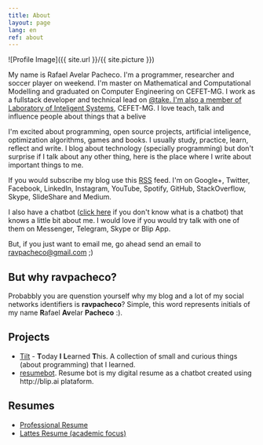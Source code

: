 ```yaml
---
title: About
layout: page
lang: en
ref: about
---
```

![Profile Image]({{ site.url }}/{{ site.picture }})

<p>My name is Rafael Avelar Pacheco. I'm a programmer, researcher and soccer player on weekend. 
I'm master on Mathematical and Computational Modelling and graduated on Computer Engineering on CEFET-MG.  
I work as a fullstack developer and technical lead on <a href="http://take.net">@take. I'm also a member of 
<a href="http://www.lsi.cefetmg.br/">Laboratory of Inteligent Systems</a>, CEFET-MG.
I love teach, talk and influence people about things that a belive</a>  

I'm excited about programming, open source projects, artificial inteligence, optimization algorithms, games and books. 
I usually study, practice, learn, reflect and write. I blog about technology (specially programming) but 
don't surprise if I talk about any other thing, here is the place where I write about important things to me.     

If you would subscribe my blog use this <a href="http://ravpacheco.com/feed.xml">RSS</a> feed. 
I'm on Google+, Twitter, Facebook, LinkedIn, Instagram, YouTube, Spotify, GitHub, StackOverflow, Skype, SlideShare and Medium.

I also have a chatbot (<a href="http://ravpacheco.com/bot">click here</a> if you don't know what is a chatbot) that knows a little bit about me. 
I would love if you would try talk with one of them on Messenger, Telegram, Skype or Blip App.

But, if you just want to email me, go ahead send an email to ravpacheco@gmail.com ;)
 
<h2>But why <b>ravpacheco</b>?</h2>

<p>Probabbly you are quenstion yourself why my blog and a lot of my social networks identifiers is <b>ravpacheco</b>?
Simple, this word represents initials of my name <b>R</b>afael <b>Av</b>elar <b>Pacheco</b> :).
</p>

<h2>Projects</h2>

<ul>
	<li><a href="https://github.com/ravpacheco/tilt">Tilt</a> - <b>T</b>oday <b>I</b> <b>L</b>earned <b>T</b>his. A collection of small and curious things (about programming) that I learned.</li>
	<li><a href="https://github.com/ravpacheco/resumebot">resumebot</a>. Resume bot is my digital resume as a chatbot created using http://blip.ai plataform.</li>
</ul>

<h2>Resumes</h2>

<ul class="skill-list">
	<li><a href="https://github.com/">Professional Resume</a></li>
	<li><a href="https://github.com/">Lattes Resume (academic focus)</a></li>
</ul>

<!--
<h2>Short Bio</h2>
<p>Put here a short bio to be use on presentations
</p>
-->
